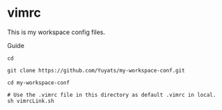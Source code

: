 # vimrc

This is my workspace config files.

Guide
```
cd

git clone https://github.com/Yuyats/my-workspace-conf.git

cd my-workspace-conf

# Use the .vimrc file in this directory as default .vimrc in local.
sh vimrcLink.sh
```
